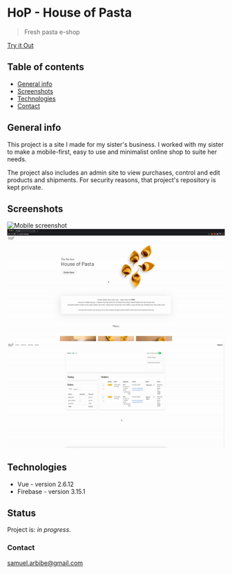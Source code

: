 # HoP - House of Pasta
> Fresh pasta e-shop

[Try it Out](https://https://hop-tlv.web.app/)

## Table of contents
* [General info](#general-info)
* [Screenshots](#screenshots)
* [Technologies](#technologies)
* [Contact](#contact)

## General info
This project is a site I made for my sister's business.
I worked with my sister to make a mobile-first, easy to use and minimalist online shop to suite her needs.

The project also includes an admin site to view purchases, control and edit products and shipments.
For security reasons, that project's repository is kept private.

## Screenshots
![Mobile screenshot](./screenshots/mobile_recording.gif)
![Desktop screenshot](./screenshots/desktop_recording.gif)
![Admin screesnhot](./screenshots/admin_recording.gif)

## Technologies
* Vue - version 2.6.12
* Firebase - version 3.15.1

## Status
Project is: _in progress_.

### Contact
samuel.arbibe@gmail.com
